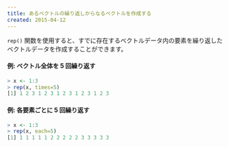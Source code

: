 ```yaml
---
title: あるベクトルの繰り返しからなるベクトルを作成する
created: 2015-04-12
---
```


`rep()` 関数を使用すると、すでに存在するベクトルデータ内の要素を繰り返したベクトルデータを作成することができます。

#### 例: ベクトル全体を 5 回繰り返す

```r
> x <- 1:3
> rep(x, times=5)
[1] 1 2 3 1 2 3 1 2 3 1 2 3 1 2 3
```

#### 例: 各要素ごとに 5 回繰り返す

```r
> x <- 1:3
> rep(x, each=5)
[1] 1 1 1 1 1 2 2 2 2 2 3 3 3 3 3
```

